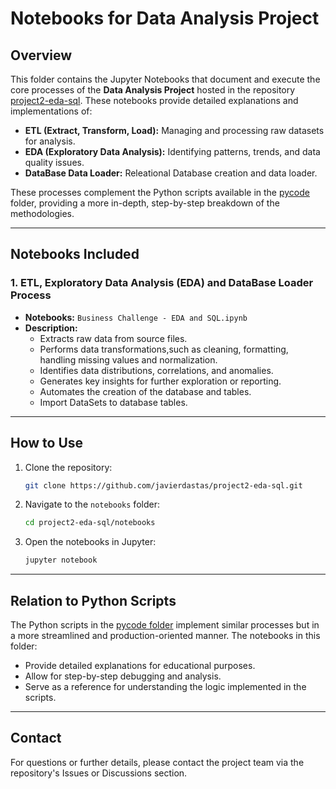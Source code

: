 # Notebooks for Data Analysis Project

## Overview

This folder contains the Jupyter Notebooks that document and execute the core processes of the **Data Analysis Project** hosted in the repository [project2-eda-sql](https://github.com/javierdastas/project2-eda-sql). These notebooks provide detailed explanations and implementations of:

- **ETL (Extract, Transform, Load):** Managing and processing raw datasets for analysis.
- **EDA (Exploratory Data Analysis):** Identifying patterns, trends, and data quality issues.
- **DataBase Data Loader:** Releational Database creation and data loader.

These processes complement the Python scripts available in the [pycode](https://github.com/javierdastas/project2-eda-sql/tree/main/pycode) folder, providing a more in-depth, step-by-step breakdown of the methodologies.

---

## Notebooks Included

### 1. **ETL, Exploratory Data Analysis (EDA) and DataBase Loader Process**

- **Notebooks:** `Business Challenge - EDA and SQL.ipynb`
- **Description:**
  - Extracts raw data from source files.
  - Performs data transformations,such as cleaning, formatting, handling missing values and normalization.
  - Identifies data distributions, correlations, and anomalies.
  - Generates key insights for further exploration or reporting.
  - Automates the creation of the database and tables.
  - Import DataSets to database tables.

---

## How to Use

1. Clone the repository:
   ```bash
   git clone https://github.com/javierdastas/project2-eda-sql.git
   ```
2. Navigate to the `notebooks` folder:
   ```bash
   cd project2-eda-sql/notebooks
   ```
3. Open the notebooks in Jupyter:
   ```bash
   jupyter notebook
   ```

---

## Relation to Python Scripts

The Python scripts in the [pycode folder](https://github.com/javierdastas/project2-eda-sql/tree/main/pycode) implement similar processes but in a more streamlined and production-oriented manner. The notebooks in this folder:

- Provide detailed explanations for educational purposes.
- Allow for step-by-step debugging and analysis.
- Serve as a reference for understanding the logic implemented in the scripts.

---

## Contact

For questions or further details, please contact the project team via the repository's Issues or Discussions section.

